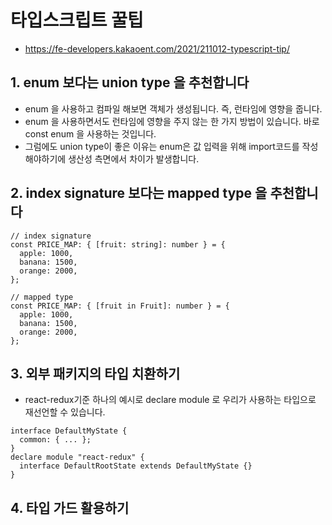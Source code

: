 # 타입스크립트 꿀팁
- https://fe-developers.kakaoent.com/2021/211012-typescript-tip/

## 1. enum 보다는 union type 을 추천합니다

- enum 을 사용하고 컴파일 해보면 객체가 생성됩니다. 즉, 런타임에 영향을 줍니다.
- enum 을 사용하면서도 런타임에 영향을 주지 않는 한 가지 방법이 있습니다. 바로 const enum 을 사용하는 것입니다.
- 그럼에도 union type이 좋은 이유는 enum은 값 입력을 위해 import코드를 작성해야하기에 생산성 측면에서 차이가 발생합니다.

## 2. index signature 보다는 mapped type 을 추천합니다

```
// index signature
const PRICE_MAP: { [fruit: string]: number } = {
  apple: 1000,
  banana: 1500,
  orange: 2000,
};

// mapped type
const PRICE_MAP: { [fruit in Fruit]: number } = {
  apple: 1000,
  banana: 1500,
  orange: 2000,
};
```

## 3. 외부 패키지의 타입 치환하기
- react-redux기준 하나의 예시로 declare module 로 우리가 사용하는 타입으로 재선언할 수 있습니다.
```
interface DefaultMyState {
  common: { ... };
}
declare module "react-redux" {
  interface DefaultRootState extends DefaultMyState {}
}
```

## 4. 타입 가드 활용하기
